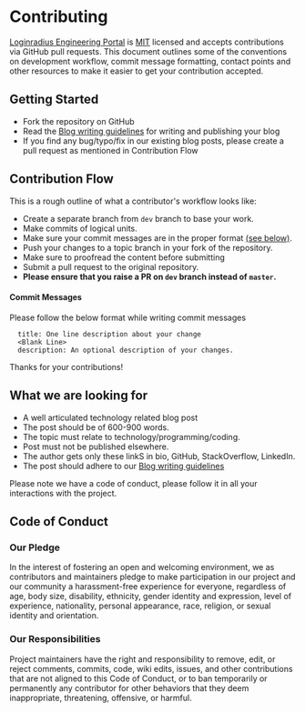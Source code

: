 # Contributing

[Loginradius Engineering Portal](https://www.loginradius.com/engineering/blog) is [MIT](LICENSE) licensed and accepts contributions via GitHub pull requests. This document outlines some of the conventions on development workflow, commit message formatting, contact points and other resources to make it easier to get your contribution accepted.

## Getting Started

- Fork the repository on GitHub
- Read the [Blog writing guidelines](GUIDELINES.md) for writing and publishing your blog
- If you find any bug/typo/fix in our existing blog posts, please create a pull request as mentioned in Contribution Flow

## Contribution Flow

This is a rough outline of what a contributor's workflow looks like:

- Create a separate branch from `dev` branch to base your work.
- Make commits of logical units.
- Make sure your commit messages are in the proper format [(see below)](#commit-messages).
- Push your changes to a topic branch in your fork of the repository.
- Make sure to proofread the content before submitting
- Submit a pull request to the original repository.
- **Please ensure that you raise a PR on `dev` branch instead of `master`.**

#### Commit Messages

Please follow the below format while writing commit messages

```
  title: One line description about your change
  <Blank Line>
  description: An optional description of your changes.
```

Thanks for your contributions!

## What we are looking for

- A well articulated technology related blog post
- The post should be of 600-900 words.
- The topic must relate to technology/programming/coding.
- Post must not be published elsewhere.
- The author gets only these linkS in bio, GitHub, StackOverflow, LinkedIn.
- The post should adhere to our [Blog writing guidelines](GUIDELINES.md)

Please note we have a code of conduct, please follow it in all your interactions with the project.

## Code of Conduct

### Our Pledge

In the interest of fostering an open and welcoming environment, we as
contributors and maintainers pledge to make participation in our project and
our community a harassment-free experience for everyone, regardless of age, body
size, disability, ethnicity, gender identity and expression, level of experience,
nationality, personal appearance, race, religion, or sexual identity and
orientation.

### Our Responsibilities

Project maintainers have the right and responsibility to remove, edit, or
reject comments, commits, code, wiki edits, issues, and other contributions
that are not aligned to this Code of Conduct, or to ban temporarily or
permanently any contributor for other behaviors that they deem inappropriate, threatening, offensive, or harmful.
